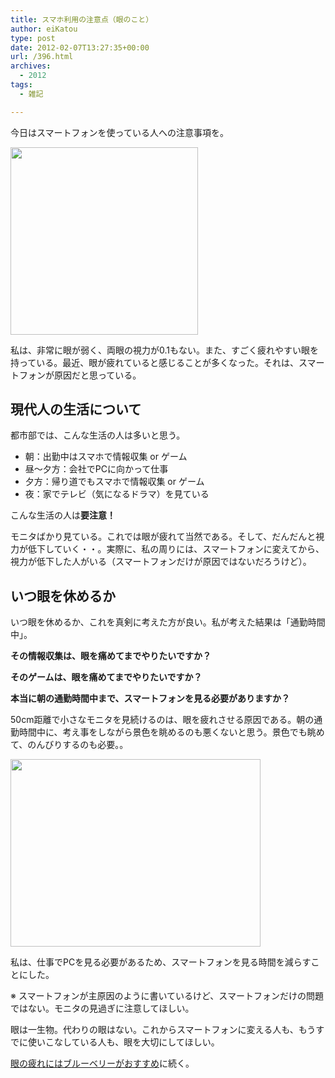 ```yaml
---
title: スマホ利用の注意点（眼のこと）
author: eiKatou
type: post
date: 2012-02-07T13:27:35+00:00
url: /396.html
archives:
  - 2012
tags:
  - 雑記

---
```

今日はスマートフォンを使っている人への注意事項を。

[<img src="http://eikatou.net/blog/wp-content/uploads/2012/02/20120206a-300x300.jpg" alt="" title="20120206a" width="300" height="300" class="alignnone size-medium wp-image-447" srcset="/uploads/2012/02/20120206a-300x300.jpg 300w, /uploads/2012/02/20120206a-150x150.jpg 150w, /uploads/2012/02/20120206a.jpg 400w" sizes="(max-width: 300px) 100vw, 300px" />][1]

私は、非常に眼が弱く、両眼の視力が0.1もない。また、すごく疲れやすい眼を持っている。最近、眼が疲れていると感じることが多くなった。それは、スマートフォンが原因だと思っている。

<!--more-->

## 現代人の生活について

都市部では、こんな生活の人は多いと思う。

  * 朝：出勤中はスマホで情報収集 or ゲーム
  * 昼〜夕方：会社でPCに向かって仕事
  * 夕方：帰り道でもスマホで情報収集 or ゲーム
  * 夜：家でテレビ（気になるドラマ）を見ている

こんな生活の人は**要注意！**
  
モニタばかり見ている。これでは眼が疲れて当然である。そして、だんだんと視力が低下していく・・。実際に、私の周りには、スマートフォンに変えてから、視力が低下した人がいる（スマートフォンだけが原因ではないだろうけど）。

## いつ眼を休めるか

いつ眼を休めるか、これを真剣に考えた方が良い。私が考えた結果は「通勤時間中」。

**その情報収集は、眼を痛めてまでやりたいですか？**
  
**そのゲームは、眼を痛めてまでやりたいですか？**
  
**本当に朝の通勤時間中まで、スマートフォンを見る必要がありますか？**

50cm距離で小さなモニタを見続けるのは、眼を疲れさせる原因である。朝の通勤時間中に、考え事をしながら景色を眺めるのも悪くないと思う。景色でも眺めて、のんびりするのも必要。。

[<img src="http://eikatou.net/blog/wp-content/uploads/2012/02/20120207b.jpg" alt="" title="20120207b" width="400" height="300" class="alignnone size-full wp-image-461" srcset="/uploads/2012/02/20120207b.jpg 400w, /uploads/2012/02/20120207b-300x225.jpg 300w" sizes="(max-width: 400px) 100vw, 400px" />][2]

私は、仕事でPCを見る必要があるため、スマートフォンを見る時間を減らすことにした。
  
※ スマートフォンが主原因のように書いているけど、スマートフォンだけの問題ではない。モニタの見過ぎに注意してほしい。

眼は一生物。代わりの眼はない。これからスマートフォンに変える人も、もうすでに使いこなしている人も、眼を大切にしてほしい。

[眼の疲れにはブルーベリーがおすすめ][3]に続く。

 [1]: http://eikatou.net/blog/wp-content/uploads/2012/02/20120206a.jpg
 [2]: http://eikatou.net/blog/wp-content/uploads/2012/02/20120207b.jpg
 [3]: http://eikatou.net/blog/2012/02/blueberry/
